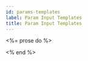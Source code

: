 ```yaml
---
id: params-templates
label: Param Input Templates
title: Param Input Templates
---
```


<%= prose do %>

<% end %>